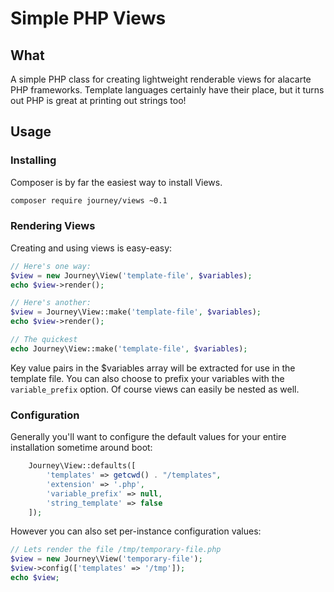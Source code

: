 # Simple PHP Views

## What

A simple PHP class for creating lightweight renderable views for alacarte PHP frameworks. Template languages certainly have their place, but it turns out PHP is great at printing out strings too!

## Usage

### Installing

Composer is by far the easiest way to install Views.

```sh
composer require journey/views ~0.1
```

### Rendering Views

Creating and using views is easy-easy:

```php
// Here's one way:
$view = new Journey\View('template-file', $variables);
echo $view->render();

// Here's another:
$view = Journey\View::make('template-file', $variables);
echo $view->render();

// The quickest
echo Journey\View::make('template-file', $variables);
```

Key value pairs in the $variables array will be extracted for use in the template file. You can also choose to prefix your variables with the `variable_prefix` option. Of course views can easily be nested as well.

### Configuration

Generally you'll want to configure the default values for your entire installation sometime around boot:

```php
    Journey\View::defaults([
        'templates' => getcwd() . "/templates",
        'extension' => '.php',
        'variable_prefix' => null,
        'string_template' => false
    ]);
```

However you can also set per-instance configuration values:

```php
// Lets render the file /tmp/temporary-file.php
$view = new Journey\View('temporary-file');
$view->config(['templates' => '/tmp']);
echo $view;
```